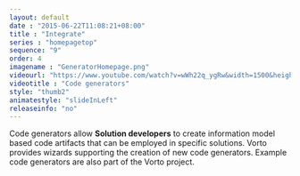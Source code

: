 ```yaml
---
layout: default
date : "2015-06-22T11:08:21+08:00"
title : "Integrate"
series : "homepagetop"
sequence: "9"
order: 4
imagename : "GeneratorHomepage.png"
videourl: "https://www.youtube.com/watch?v=wWh22q_ygRw&width=1500&height=1000"
videotitle : "Code generators"
style: "thumb2"
animatestyle: "slideInLeft"
releaseinfo: "no"
---
```


Code generators allow <b>Solution developers</b> to create information model based code artifacts that can be employed in specific solutions. Vorto provides wizards supporting the creation of new code generators. Example code generators are also part of the Vorto project.
